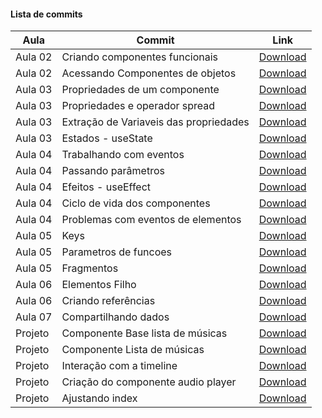 #### Lista de commits
Aula | Commit | Link
------ | ------ | ------
Aula 02 | Criando componentes funcionais | [Download](https://github.com/treinaweb/treinaweb-react-dominando-componentes-v2/archive/7b2276abaf21736ba2b61befc06ec2f0d2df6be8.zip)
Aula 02 | Acessando Componentes de objetos | [Download](https://github.com/treinaweb/treinaweb-react-dominando-componentes-v2/archive/a007bc6b73a9faad80083862be7dd6101683ce40.zip)
Aula 03 | Propriedades de um componente | [Download](https://github.com/treinaweb/treinaweb-react-dominando-componentes-v2/archive/2d10fda25464e478bc8fe2430cac5d10abebde76.zip)
Aula 03 | Propriedades e operador spread | [Download](https://github.com/treinaweb/treinaweb-react-dominando-componentes-v2/archive/4e0c27888aff601355994575bf5f9d8fa5b97bc4.zip)
Aula 03 | Extração de Variaveis das propriedades | [Download](https://github.com/treinaweb/treinaweb-react-dominando-componentes-v2/archive/9c078d0f4bba55b78b40df7e4fac1aad00a2f5e9.zip)
Aula 03 | Estados - useState | [Download](https://github.com/treinaweb/treinaweb-react-dominando-componentes-v2/archive/0de0a60b5e3f696632fc858bb1e9d729bcfe0ae6.zip)
Aula 04 | Trabalhando com eventos | [Download](https://github.com/treinaweb/treinaweb-react-dominando-componentes-v2/archive/251aa4ebaa80d194d71802e661894b3df541641e.zip)
Aula 04 | Passando parâmetros | [Download](https://github.com/treinaweb/treinaweb-react-dominando-componentes-v2/archive/2d1c168c8cb9291c8d62a5598482e92a9746ec1b.zip)
Aula 04 | Efeitos - useEffect | [Download](https://github.com/treinaweb/treinaweb-react-dominando-componentes-v2/archive/918eec61dcc975daad775f1aa7227c15fcdc6f2b.zip)
Aula 04 | Ciclo de vida dos componentes | [Download](https://github.com/treinaweb/treinaweb-react-dominando-componentes-v2/archive/6b60ef655324938340e258674f0ebd3e8b903056.zip)
Aula 04 | Problemas com eventos de elementos | [Download](https://github.com/treinaweb/treinaweb-react-dominando-componentes-v2/archive/4acdd20fbfde64d9202f868989063214f1b70c78.zip)
Aula 05 | Keys | [Download](https://github.com/treinaweb/treinaweb-react-dominando-componentes-v2/archive/6f927795c1657c7d2130b35682c9eb7134d3cada.zip)
Aula 05 | Parametros de funcoes | [Download](https://github.com/treinaweb/treinaweb-react-dominando-componentes-v2/archive/e4230aa599d63972e8595f616f5b8683dbb305c3.zip)
Aula 05 | Fragmentos | [Download](https://github.com/treinaweb/treinaweb-react-dominando-componentes-v2/archive/3197fe486067e13d308b30a45010fab3d98dfc04.zip)
Aula 06 | Elementos Filho | [Download](https://github.com/treinaweb/treinaweb-react-dominando-componentes-v2/archive/1112cc06127349f78b67da21ed92a06d3237deea.zip)
Aula 06 | Criando referências | [Download](https://github.com/treinaweb/treinaweb-react-dominando-componentes-v2/archive/ddde2094dd4ebe05f5284a3977c2e6990af7c239.zip)
Aula 07 | Compartilhando dados | [Download](https://github.com/treinaweb/treinaweb-react-dominando-componentes-v2/archive/57d55d7c17179a4bea7573bf1b5fa88a5d0c2e08.zip)
Projeto | Componente Base lista de músicas | [Download](https://github.com/treinaweb/treinaweb-react-dominando-componentes-v2/archive/7ad71d3492eb11b81c28ffa4d073bf994b24873a.zip)
Projeto | Componente Lista de músicas | [Download](https://github.com/treinaweb/treinaweb-react-dominando-componentes-v2/archive/aaade4437083bf8faf359f2a416ce5666773cc54.zip)
Projeto | Interação com a timeline | [Download](https://github.com/treinaweb/treinaweb-react-dominando-componentes-v2/archive/7376c29b697ea25aaf27aaa71b1aadd54f468381.zip)
Projeto | Criação do componente audio player | [Download](https://github.com/treinaweb/treinaweb-react-dominando-componentes-v2/archive/1d4f7982590db10a21b15799a80c5d3b6be74bb2.zip)
Projeto | Ajustando index | [Download](https://github.com/treinaweb/treinaweb-react-dominando-componentes-v2/archive/2f97f4adb947fbd0cfb30050d753b8af9292b0d5.zip)
